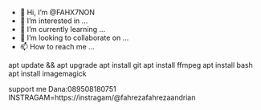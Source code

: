 - 👋 Hi, I’m @FAHX7NON
- 👀 I’m interested in ...
- 🌱 I’m currently learning ...
- 💞️ I’m looking to collaborate on ...
- 📫 How to reach me ...

<!---
FAHX7NON/FAHX7NON is a ✨ special ✨ repository because its `README.md` (this file) appears on your GitHub profile.
You can click the Preview link to take a look at your changes.
--->

<!---
FAHX7NON ini adalah Versi terakhir yah.--->

apt update && apt upgrade 
apt install git
apt install ffmpeg
apt install bash
apt install imagemagick


support me Dana:089508180751
INSTRAGAM=https://instragam/@fahrezafahrezaandrian


